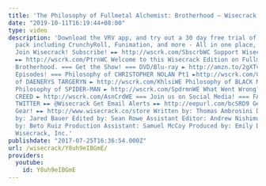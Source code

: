 ```yaml
---
title: 'The Philosophy of Fullmetal Alchemist: Brotherhood – Wisecrack Edition'
date: "2019-10-11T16:19:44+08:00"
type: video
description: 'Download the VRV app, and try out a 30 day free trial of their combo
  pack including CrunchyRoll, Funimation, and more - All in one place, ad free! http://wscrk.com/VRVwe
  Join Wisecrack! Subscribe! ►► http://wscrk.com/SbscrbWC Support Wisecrack on Patreon!
  ►► http://wscrk.com/PtrnWC Welcome to this Wisecrack Edition on Fullmetal Alchemist:
  Brotherhood. === Get the Show! === DVD/Blu-ray ► http://amzn.to/2gXTvzm === More
  Episodes! === Philosophy of CHRISTOPHER NOLAN Pt1 ►http://wscrk.com/CNlnpt1WE Philosophy
  of DAENERYS TARGERYN ► http://wscrk.com/KhlsiWE Philosophy of BLACK MIRROR ► http://wscrk.com/BlckMrrWE
  Philosophy of SPIDER-MAN ► http://wscrk.com/SpdrmnWE What Went Wrong? ASSASSIN''S
  CREED ► http://wscrk.com/AsnCrdWE === Join us on Social Media! === FACEBOOK ►► http://facebook.com/WisecrackEDU
  TWITTER ►► @Wisecrack Get Email Alerts ►► http://eepurl.com/bcSRD9 Get Wisecrack
  Gear! ►► http://www.wisecrack.co/store Written by: Thomas Ambrosini Directed & Narrated
  by: Jared Bauer Edited by: Sean Rowe Assistant Editor: Andrew Nishimura Motion Graphics
  by: Beto Ruiz Production Assistant: Samuel McCoy Produced by: Emily Dunbar © 2017
  Wisecrack, Inc.'
publishdate: "2017-07-25T16:36:54.000Z"
url: /wisecrack/Y8uh9eIBGmE/
providers:
  youtube:
    id: Y8uh9eIBGmE
---
```

